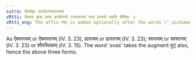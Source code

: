 ```yaml
---
sutra: ऐषमोह्यः श्वसोऽन्यतरस्याम्
vRtti: ऐषमस् ह्यस् श्वस् इत्येतेभ्यो ऽन्यतरस्यां त्यप् प्रत्ययो भवति शैषिकः ॥
vRtti_eng: The affix त्यप् is added optionally after the words \"_aishamas_\", \"_hyas_\", and \"_svas_\"; in the remaining senses.
---
```

As ऐषमस्त्यम् or ऐषमस्तनम् (IV. 3. 23), ह्यस्त्यम् or ह्यस्तनम् (IV. 3. 23); श्वस्त्यम् or श्वस्तनम् (IV. 3. 23) or शौवस्तिकम् (IV. 3. 15). The word '_svas_' takes the augment तुट् also, hence the above three forms.
